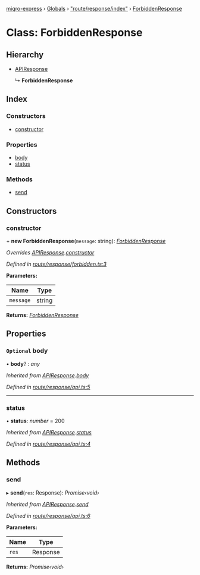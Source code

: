 [miqro-express](../README.md) › [Globals](../globals.md) › ["route/response/index"](../modules/_route_response_index_.md) › [ForbiddenResponse](_route_response_index_.forbiddenresponse.md)

# Class: ForbiddenResponse

## Hierarchy

* [APIResponse](_index_.apiresponse.md)

  ↳ **ForbiddenResponse**

## Index

### Constructors

* [constructor](_route_response_index_.forbiddenresponse.md#constructor)

### Properties

* [body](_route_response_index_.forbiddenresponse.md#optional-body)
* [status](_route_response_index_.forbiddenresponse.md#status)

### Methods

* [send](_route_response_index_.forbiddenresponse.md#send)

## Constructors

###  constructor

\+ **new ForbiddenResponse**(`message`: string): *[ForbiddenResponse](_route_response_index_.forbiddenresponse.md)*

*Overrides [APIResponse](_index_.apiresponse.md).[constructor](_index_.apiresponse.md#constructor)*

*Defined in [route/response/forbidden.ts:3](https://github.com/claukers/miqro-express/blob/4a37b0c/src/route/response/forbidden.ts#L3)*

**Parameters:**

Name | Type |
------ | ------ |
`message` | string |

**Returns:** *[ForbiddenResponse](_route_response_index_.forbiddenresponse.md)*

## Properties

### `Optional` body

• **body**? : *any*

*Inherited from [APIResponse](_index_.apiresponse.md).[body](_index_.apiresponse.md#optional-body)*

*Defined in [route/response/api.ts:5](https://github.com/claukers/miqro-express/blob/4a37b0c/src/route/response/api.ts#L5)*

___

###  status

• **status**: *number* = 200

*Inherited from [APIResponse](_index_.apiresponse.md).[status](_index_.apiresponse.md#status)*

*Defined in [route/response/api.ts:4](https://github.com/claukers/miqro-express/blob/4a37b0c/src/route/response/api.ts#L4)*

## Methods

###  send

▸ **send**(`res`: Response): *Promise‹void›*

*Inherited from [APIResponse](_index_.apiresponse.md).[send](_index_.apiresponse.md#send)*

*Defined in [route/response/api.ts:6](https://github.com/claukers/miqro-express/blob/4a37b0c/src/route/response/api.ts#L6)*

**Parameters:**

Name | Type |
------ | ------ |
`res` | Response |

**Returns:** *Promise‹void›*
